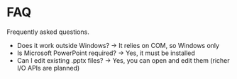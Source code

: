 # FAQ

Frequently asked questions.

- Does it work outside Windows? → It relies on COM, so Windows only
- Is Microsoft PowerPoint required? → Yes, it must be installed
- Can I edit existing .pptx files? → Yes, you can open and edit them (richer I/O APIs are planned)
